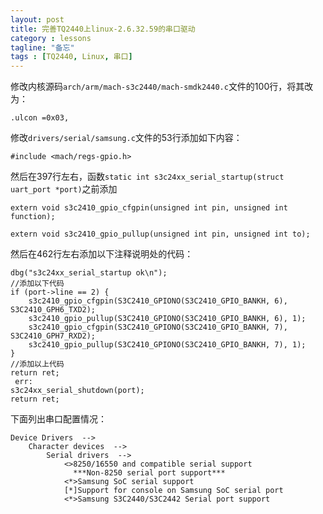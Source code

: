 ```yaml
---
layout: post
title: 完善TQ2440上linux-2.6.32.59的串口驱动
category : lessons
tagline: "备忘"
tags : [TQ2440, Linux, 串口]
---
```

修改内核源码``arch/arm/mach-s3c2440/mach-smdk2440.c``文件的100行，将其改为：

    .ulcon =0x03,

修改``drivers/serial/samsung.c``文件的53行添加如下内容：

    #include <mach/regs-gpio.h>

然后在397行左右，函数``static int s3c24xx_serial_startup(struct uart_port *port)``之前添加

    extern void s3c2410_gpio_cfgpin(unsigned int pin, unsigned int function);

    extern void s3c2410_gpio_pullup(unsigned int pin, unsigned int to);

然后在462行左右添加以下注释说明处的代码：

    dbg("s3c24xx_serial_startup ok\n");
    //添加以下代码
    if (port->line == 2) {
        s3c2410_gpio_cfgpin(S3C2410_GPIONO(S3C2410_GPIO_BANKH, 6), S3C2410_GPH6_TXD2);
        s3c2410_gpio_pullup(S3C2410_GPIONO(S3C2410_GPIO_BANKH, 6), 1);
        s3c2410_gpio_cfgpin(S3C2410_GPIONO(S3C2410_GPIO_BANKH, 7), S3C2410_GPH7_RXD2);
        s3c2410_gpio_pullup(S3C2410_GPIONO(S3C2410_GPIO_BANKH, 7), 1);
    }
    //添加以上代码
    return ret;
     err:
    s3c24xx_serial_shutdown(port);
    return ret;

下面列出串口配置情况：

    Device Drivers  -->
        Character devices  -->
            Serial drivers  -->
                <>8250/16550 and compatible serial support
                  ***Non-8250 serial port support***
                <*>Samsung SoC serial support
                [*]Support for console on Samsung SoC serial port
                <*>Samsung S3C2440/S3C2442 Serial port support
